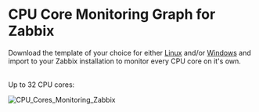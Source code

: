 CPU Core Monitoring Graph for Zabbix
======

Download the template of your choice for either [Linux](https://github.com/tkne/zbxitsc/tree/master/CPU%20Cores/Linux) and/or [Windows](https://github.com/tkne/zbxitsc/tree/master/CPU%20Cores/Windows) and import to your Zabbix installation to monitor every CPU core on it's own.
</br>
</br>

Up to 32 CPU cores:

![CPU_Cores_Monitoring_Zabbix](https://i.imgur.com/1lVwy5v.jpg)